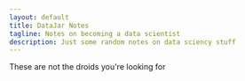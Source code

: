 ```yaml
---
layout: default
title: DataJar Notes
tagline: Notes on becoming a data scientist
description: Just some random notes on data sciency stuff
---
```


These are not the droids you're looking for 
